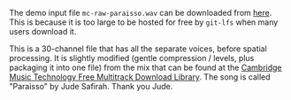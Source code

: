 The demo input file `mc-raw-paraisso.wav` can be downloaded from [here](https://yalmust.yale.edu/gyro). This is because it is too large to be hosted for free by `git-lfs` when many users download it. 

This is a 30-channel file that has all the separate voices, before spatial processing. It is slightly modified (gentle compression / levels, plus packaging it into one file) from the mix that can be found at the [Cambridge Music Technology Free Multitrack Download Library](https://www.cambridge-mt.com/ms/mtk/). The song is called "Paraisso" by Jude Safirah. Thank you Jude. 
